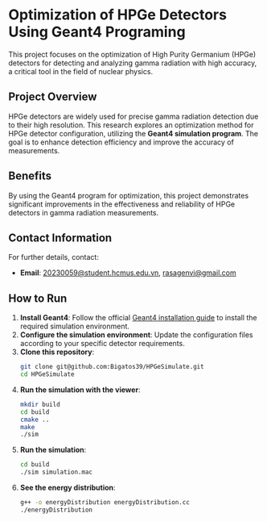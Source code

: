 # Optimization of HPGe Detectors Using Geant4 Programing

This project focuses on the optimization of High Purity Germanium (HPGe) detectors for detecting and analyzing gamma radiation with high accuracy, a critical tool in the field of nuclear physics.

## Project Overview

HPGe detectors are widely used for precise gamma radiation detection due to their high resolution. This research explores an optimization method for HPGe detector configuration, utilizing the **Geant4 simulation program**. The goal is to enhance detection efficiency and improve the accuracy of measurements.

## Benefits

By using the Geant4 program for optimization, this project demonstrates significant improvements in the effectiveness and reliability of HPGe detectors in gamma radiation measurements.

## Contact Information

For further details, contact:
- **Email**: 20230059@student.hcmus.edu.vn, rasagenvi@gmail.com

## How to Run

1. **Install Geant4**: Follow the official [Geant4 installation guide](https://geant4.web.cern.ch/support/download) to install the required simulation environment.
2. **Configure the simulation environment**: Update the configuration files according to your specific detector requirements.
3. **Clone this repository**:
    ```bash
    git clone git@github.com:Bigatos39/HPGeSimulate.git
    cd HPGeSimulate
    ```
4. **Run the simulation with the viewer**:
    ```bash
    mkdir build
    cd build
    cmake ..
    make
    ./sim 
    ```
5. **Run the simulation**:
    ```bash
    cd build
    ./sim simulation.mac
    ```
6. **See the energy distribution**:
   ```bash
   g++ -o energyDistribution energyDistribution.cc
   ./energyDistribution
   ``` 
